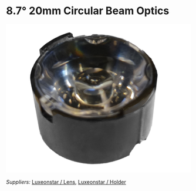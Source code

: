 # 8.7° 20mm Circular Beam Optics

![](../../images/condenser-lens.jpg)

_Suppliers:_  [Luxeonstar / Lens](https://www.luxeonstar.com/carclo-8.7-degree-20mm-optic), [Luxeonstar / Holder](https://www.luxeonstar.com/carclo-20mm-round-optic-holder-black)